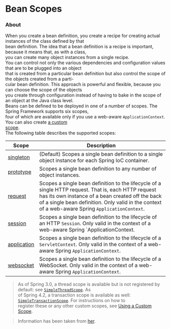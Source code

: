 # Bean Scopes  

### About
When you create a bean definition, you create a recipe for creating actual instances of the class defined by that  
bean definition. The idea that a bean definition is a recipe is important, because it means that, as with a class,  
you can create many object instances from a single recipe.  
You can control not only the various dependencies and configuration values that are to be plugged into an object  
that is created from a particular bean definition but also control the scope of the objects created from a parti-  
cular bean definition. This approach is powerful and flexible, because you can choose the scope of the objects  
you create through configuration instead of having to bake in the scope of an object at the Java class level.  
Beans can be defined to be deployed in one of a number of scopes. The Spring Framework supports six scopes,  
four of which are available only if you use a web-aware `ApplicationContext`. You can also create 
[a custom](https://docs.spring.io/spring/docs/current/spring-framework-reference/core.html#beans-factory-scopes-custom)  
[scope](https://docs.spring.io/spring/docs/current/spring-framework-reference/core.html#beans-factory-scopes-custom).  
The following table describes the supported scopes:  

Scope | Description
--- | ---| 
[singleton](https://docs.spring.io/spring/docs/current/spring-framework-reference/core.html#beans-factory-scopes-singleton) | (Default) Scopes a single bean definition to a single object instance for each Spring IoC container.  
[prototype](https://docs.spring.io/spring/docs/current/spring-framework-reference/core.html#beans-factory-scopes-prototype) | Scopes a single bean definition to any number of object instances.  
[request](https://docs.spring.io/spring/docs/current/spring-framework-reference/core.html#beans-factory-scopes-request) | Scopes a single bean definition to the lifecycle of a single HTTP request. That is, each HTTP request has its own instance of a bean created off the back of a single bean definition. Only valid in the context of a web-aware Spring `ApplicationContext`.  
[session](https://docs.spring.io/spring/docs/current/spring-framework-reference/core.html#beans-factory-scopes-session) | Scopes a single bean definition to the lifecycle of an HTTP `Session`. Only valid in the context of a web-aware Spring `ApplicationContext.  
[application](https://docs.spring.io/spring/docs/current/spring-framework-reference/core.html#beans-factory-scopes-application) | Scopes a single bean definition to the lifecycle of a `ServletContext`. Only valid in the context of a web-aware Spring `ApplicationContext`.  
[websocket](https://docs.spring.io/spring/docs/current/spring-framework-reference/web.html#websocket-stomp-websocket-scope) | Scopes a single bean definition to the lifecycle of a WebSocket. Only valid in the context of a web-aware Spring `ApplicationContext`.  

>As of Spring 3.0, a thread scope is available but is not registered by default: see 
[`SimpleThreadScope`](https://docs.spring.io/spring-framework/docs/5.1.9.RELEASE/javadoc-api/org/springframework/context/support/SimpleThreadScope.html). 
As  
of Spring 4.2, a transaction scope is available as well: 
[`SimpleTransactionScope`](https://docs.spring.io/spring-framework/docs/5.1.9.RELEASE/javadoc-api/org/springframework/transaction/support/SimpleTransactionScope.html). 
For instructions on how to  
register these or any other custom scopes, see [Using a Custom Scope](https://docs.spring.io/spring/docs/current/spring-framework-reference/core.html#beans-factory-scopes-custom-using).  

>Information has been taken from [her](https://docs.spring.io/spring/docs/current/spring-framework-reference/core.html).  